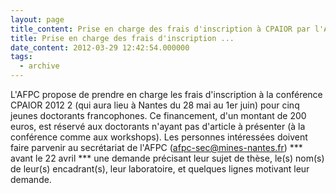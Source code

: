 ```yaml
---
layout: page
title_content: Prise en charge des frais d'inscription à CPAIOR par l'AFPC
title: Prise en charge des frais d'inscription ...
date_content: 2012-03-29 12:42:54.000000
tags:
  - archive
---
```

L'AFPC propose de prendre en charge les frais d'inscription à la conférence
CPAIOR 2012 2 (qui aura lieu à Nantes du 28 mai au 1er juin) pour cinq jeunes
doctorants francophones. Ce financement, d'un montant de 200 euros, est
réservé aux doctorants n'ayant pas d'article à présenter (à la conférence
comme aux workshops). Les personnes intéressées doivent faire parvenir au
secrétariat de l'AFPC (afpc-sec@mines-nantes.fr) *** avant le 22 avril *** une
demande précisant leur sujet de thèse, le(s) nom(s) de leur(s) encadrant(s),
leur laboratoire, et quelques lignes motivant leur demande.

